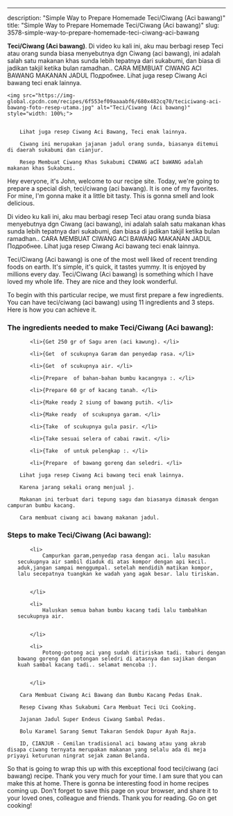 ---
description: "Simple Way to Prepare Homemade Teci/Ciwang (Aci bawang)"
title: "Simple Way to Prepare Homemade Teci/Ciwang (Aci bawang)"
slug: 3578-simple-way-to-prepare-homemade-teci-ciwang-aci-bawang

<p>
	<strong>Teci/Ciwang (Aci bawang)</strong>. 
	Di video ku kali ini, aku mau berbagi resep Teci atau orang sunda biasa menyebutnya dgn Ciwang (aci bawang), ini adalah salah satu makanan khas sunda lebih tepatnya dari sukabumi, dan biasa di jadikan takjil ketika bulan ramadhan.. CARA MEMBUAT CIWANG ACI BAWANG MAKANAN JADUL Подробнее. Lihat juga resep Ciwang Aci bawang teci enak lainnya.
</p>
<p>
	
	<img src="https://img-global.cpcdn.com/recipes/6f553ef09aaaabf6/680x482cq70/teciciwang-aci-bawang-foto-resep-utama.jpg" alt="Teci/Ciwang (Aci bawang)" style="width: 100%;">
	
	
		Lihat juga resep Ciwang Aci Bawang, Teci enak lainnya.
	
		Ciwang ini merupakan jajanan jadul orang sunda, biasanya ditemui di daerah sukabumi dan cianjur.
	
		Resep Membuat Ciwang Khas Sukabumi CIWANG aCI baWANG adalah makanan khas Sukabumi.
	
</p>
<p>
	Hey everyone, it's John, welcome to our recipe site. Today, we're going to prepare a special dish, teci/ciwang (aci bawang). It is one of my favorites. For mine, I'm gonna make it a little bit tasty. This is gonna smell and look delicious.
</p>
	
<p>
	Di video ku kali ini, aku mau berbagi resep Teci atau orang sunda biasa menyebutnya dgn Ciwang (aci bawang), ini adalah salah satu makanan khas sunda lebih tepatnya dari sukabumi, dan biasa di jadikan takjil ketika bulan ramadhan.. CARA MEMBUAT CIWANG ACI BAWANG MAKANAN JADUL Подробнее. Lihat juga resep Ciwang Aci bawang teci enak lainnya.
</p>
<p>
	Teci/Ciwang (Aci bawang) is one of the most well liked of recent trending foods on earth. It's simple, it's quick, it tastes yummy. It is enjoyed by millions every day. Teci/Ciwang (Aci bawang) is something which I have loved my whole life. They are nice and they look wonderful.
</p>

<p>
To begin with this particular recipe, we must first prepare a few ingredients. You can have teci/ciwang (aci bawang) using 11 ingredients and 3 steps. Here is how you can achieve it.
</p>

<h3>The ingredients needed to make Teci/Ciwang (Aci bawang):</h3>

<ol>
	
		<li>{Get 250 gr of Sagu aren (aci kawung). </li>
	
		<li>{Get  of scukupnya Garam dan penyedap rasa. </li>
	
		<li>{Get  of scukupnya air. </li>
	
		<li>{Prepare  of bahan-bahan bumbu kacangnya :. </li>
	
		<li>{Prepare 60 gr of kacang tanah. </li>
	
		<li>{Make ready 2 siung of bawang putih. </li>
	
		<li>{Make ready  of scukupnya garam. </li>
	
		<li>{Take  of scukupnya gula pasir. </li>
	
		<li>{Take sesuai selera of cabai rawit. </li>
	
		<li>{Take  of untuk pelengkap :. </li>
	
		<li>{Prepare  of bawang goreng dan seledri. </li>
	
</ol>
<p>
	
		Lihat juga resep Ciwang Aci bawang teci enak lainnya.
	
		Karena jarang sekali orang menjual j.
	
		Makanan ini terbuat dari tepung sagu dan biasanya dimasak dengan campuran bumbu kacang.
	
		Cara membuat ciwang aci bawang makanan jadul.
	
</p>

<h3>Steps to make Teci/Ciwang (Aci bawang):</h3>

<ol>
	
		<li>
			Campurkan garam,penyedap rasa dengan aci. lalu masukan secukupnya air sambil diaduk di atas kompor dengan api kecil. aduk,jangan sampai menggumpal. setelah mendidih matikan kompor, lalu secepatnya tuangkan ke wadah yang agak besar. lalu tiriskan.
			
			
		</li>
	
		<li>
			Haluskan semua bahan bumbu kacang tadi lalu tambahkan secukupnya air.
			
			
		</li>
	
		<li>
			Potong-potong aci yang sudah ditiriskan tadi. taburi dengan bawang goreng dan potongan seledri di atasnya dan sajikan dengan kuah sambal kacang tadi.. selamat mencoba :).
			
			
		</li>
	
</ol>

<p>
	
		Cara Membuat Ciwang Aci Bawang dan Bumbu Kacang Pedas Enak.
	
		Resep Ciwang Khas Sukabumi Cara Membuat Teci Uci Cooking.
	
		Jajanan Jadul Super Endeus Ciwang Sambal Pedas.
	
		Bolu Karamel Sarang Semut Takaran Sendok Dapur Ayah Raja.
	
		ID, CIANJUR - Cemilan tradisional aci bawang atau yang akrab disapa ciwang ternyata merupakan makanan yang selalu ada di meja priyayi keturunan ningrat sejak zaman Belanda.
	
</p>

<p>
	So that is going to wrap this up with this exceptional food teci/ciwang (aci bawang) recipe. Thank you very much for your time. I am sure that you can make this at home. There is gonna be interesting food in home recipes coming up. Don't forget to save this page on your browser, and share it to your loved ones, colleague and friends. Thank you for reading. Go on get cooking!
</p>

